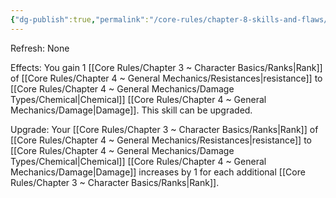 ```yaml
---
{"dg-publish":true,"permalink":"/core-rules/chapter-8-skills-and-flaws/skill-list/vitality/rank-1/chemical-resistance/"}
---
```


Refresh: None

Effects:
You gain 1 [[Core Rules/Chapter 3 ~ Character Basics/Ranks\|Rank]] of [[Core Rules/Chapter 4 ~ General Mechanics/Resistances\|resistance]] to [[Core Rules/Chapter 4 ~ General Mechanics/Damage Types/Chemical\|Chemical]] [[Core Rules/Chapter 4 ~ General Mechanics/Damage\|Damage]].
This skill can be upgraded.

Upgrade:
Your [[Core Rules/Chapter 3 ~ Character Basics/Ranks\|Rank]] of [[Core Rules/Chapter 4 ~ General Mechanics/Resistances\|resistance]] to [[Core Rules/Chapter 4 ~ General Mechanics/Damage Types/Chemical\|Chemical]] [[Core Rules/Chapter 4 ~ General Mechanics/Damage\|Damage]] increases by 1 for each additional [[Core Rules/Chapter 3 ~ Character Basics/Ranks\|Rank]].
